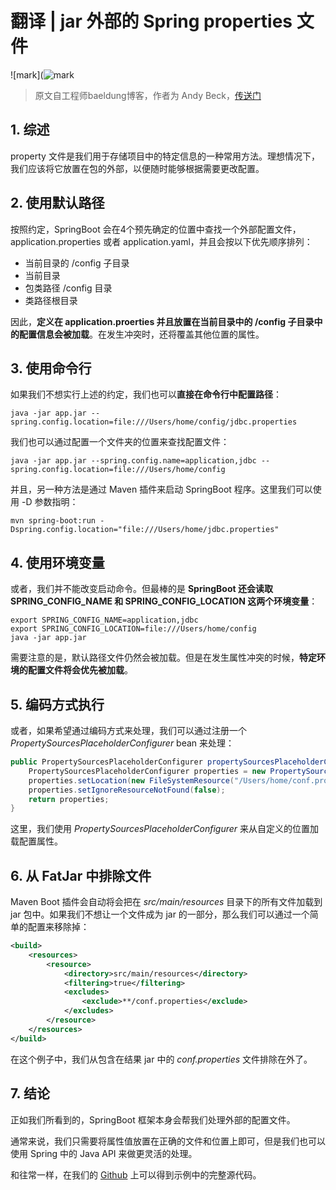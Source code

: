 # 翻译 | jar 外部的 Spring properties 文件

![mark](![mark](https://image.talkmoney.cn/luwei/20190428/agf1DIby7sc8.jpg)

> 原文自工程师baeldung博客，作者为 Andy Beck，[传送门](https://www.baeldung.com/spring-properties-file-outside-jar)

## 1. 综述

property 文件是我们用于存储项目中的特定信息的一种常用方法。理想情况下，我们应该将它放置在包的外部，以便随时能够根据需要更改配置。

## 2. 使用默认路径

按照约定，SpringBoot 会在4个预先确定的位置中查找一个外部配置文件，application.properties 或者 application.yaml，并且会按以下优先顺序排列：

- 当前目录的 /config 子目录
- 当前目录
- 包类路径 /config 目录
- 类路径根目录

因此，**定义在 application.proerties 并且放置在当前目录中的 /config 子目录中的配置信息会被加载**。在发生冲突时，还将覆盖其他位置的属性。

## 3. 使用命令行

如果我们不想实行上述的约定，我们也可以**直接在命令行中配置路径**：

```
java -jar app.jar --spring.config.location=file:///Users/home/config/jdbc.properties
```

我们也可以通过配置一个文件夹的位置来查找配置文件：

```
java -jar app.jar --spring.config.name=application,jdbc --spring.config.location=file:///Users/home/config
```

并且，另一种方法是通过 Maven 插件来启动 SpringBoot 程序。这里我们可以使用 -D 参数指明：

```
mvn spring-boot:run -Dspring.config.location="file:///Users/home/jdbc.properties"
```

## 4. 使用环境变量

或者，我们并不能改变启动命令。但最棒的是 **SpringBoot 还会读取  SPRING_CONFIG_NAME 和 SPRING_CONFIG_LOCATION 这两个环境变量**：

```
export SPRING_CONFIG_NAME=application,jdbc
export SPRING_CONFIG_LOCATION=file:///Users/home/config
java -jar app.jar
```

需要注意的是，默认路径文件仍然会被加载。但是在发生属性冲突的时候，**特定环境的配置文件将会优先被加载**。

## 5. 编码方式执行

或者，如果希望通过编码方式来处理，我们可以通过注册一个 *PropertySourcesPlaceholderConfigurer* bean 来处理：

```java
public PropertySourcesPlaceholderConfigurer propertySourcesPlaceholderConfigurer() {
    PropertySourcesPlaceholderConfigurer properties = new PropertySourcesPlaceholderConfigurer();
    properties.setLocation(new FileSystemResource("/Users/home/conf.properties"));
    properties.setIgnoreResourceNotFound(false);
    return properties;
}
```

这里，我们使用 *PropertySourcesPlaceholderConfigurer* 来从自定义的位置加载配置属性。

## 6. 从 FatJar 中排除文件

Maven Boot 插件会自动将会把在 *src/main/resources* 目录下的所有文件加载到 jar 包中。如果我们不想让一个文件成为 jar 的一部分，那么我们可以通过一个简单的配置来移除掉：

``` xml
<build>
    <resources>
        <resource>
            <directory>src/main/resources</directory>
            <filtering>true</filtering>
            <excludes>
                <exclude>**/conf.properties</exclude>
            </excludes>
        </resource>
    </resources>
</build>
```

在这个例子中，我们从包含在结果 jar 中的 *conf.properties* 文件排除在外了。

## 7. 结论

正如我们所看到的，SpringBoot 框架本身会帮我们处理外部的配置文件。

通常来说，我们只需要将属性值放置在正确的文件和位置上即可，但是我们也可以使用 Spring 中的 Java API 来做更灵活的处理。

和往常一样，在我们的 [Github](https://github.com/eugenp/tutorials/tree/master/spring-boot-ops) 上可以得到示例中的完整源代码。